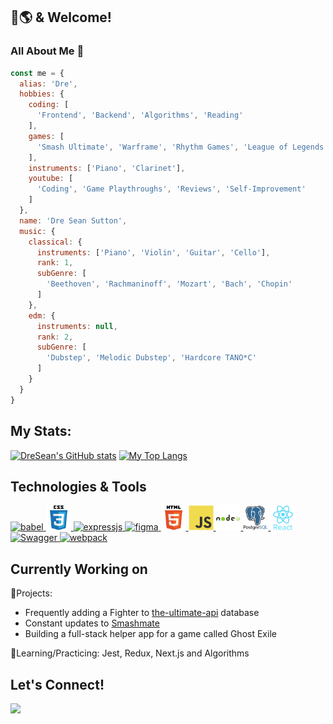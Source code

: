 ## 👋🌎 & Welcome!

### All About Me 🤹

```javascript
const me = {
  alias: 'Dre',
  hobbies: {
    coding: [
      'Frontend', 'Backend', 'Algorithms', 'Reading'
    ],
    games: [
      'Smash Ultimate', 'Warframe', 'Rhythm Games', 'League of Legends'
    ],
    instruments: ['Piano', 'Clarinet'],
    youtube: [
      'Coding', 'Game Playthroughs', 'Reviews', 'Self-Improvement'
    ]
  },
  name: 'Dre Sean Sutton',
  music: {
    classical: {
      instruments: ['Piano', 'Violin', 'Guitar', 'Cello'],
      rank: 1,
      subGenre: [
        'Beethoven', 'Rachmaninoff', 'Mozart', 'Bach', 'Chopin'
      ]
    },
    edm: {
      instruments: null,
      rank: 2,
      subGenre: [
        'Dubstep', 'Melodic Dubstep', 'Hardcore TANO*C'
      ]
    }
  }
}
```

## My Stats:

[![DreSean's GitHub stats](https://github-readme-stats.vercel.app/api?username=DreSean-Sutton&theme=cobalt&hide=stars,contribs)](https://github.com/DreSean-Sutton/github-readme-stats)
[![My Top Langs](https://github-readme-stats.vercel.app/api/top-langs/?username=DreSean-Sutton&theme=cobalt&layout=compact)](https://github.com/DreSean-Sutton/github-readme-stats)

## Technologies & Tools

<p align="left"> 
  <a href="https://babeljs.io/" target="_blank"> 
    <img src="https://cdn.jsdelivr.net/gh/devicons/devicon/icons/babel/babel-original.svg" alt="babel" width="40" height="40"/> 
  </a> 
  <a href="https://developer.mozilla.org/en-US/docs/Web/CSS" target="_blank"> 
    <img src="https://raw.githubusercontent.com/devicons/devicon/master/icons/css3/css3-original-wordmark.svg" alt="css3" width="40" height="40"/> 
  </a>   
   <a href="https://expressjs.com/" target="_blank"> 
    <img src="https://cdn.jsdelivr.net/gh/devicons/devicon/icons/express/express-original.svg" alt="expressjs" width="40" height="40"/> 
  </a> 
   <a href="https://www.figma.com/" target="_blank"> 
    <img src="https://cdn.jsdelivr.net/gh/devicons/devicon/icons/figma/figma-original.svg" alt="figma" width="40" height="40"/> 
  </a> 
  <a href="https://www.w3.org/html/" target="_blank"> 
    <img src="https://raw.githubusercontent.com/devicons/devicon/master/icons/html5/html5-original-wordmark.svg" alt="html5" width="40" height="40"/> 
  </a> 
  <a href="https://developer.mozilla.org/en-US/docs/Web/JavaScript" target="_blank"> 
    <img src="https://raw.githubusercontent.com/devicons/devicon/master/icons/javascript/javascript-original.svg" alt="javascript" width="40" 
         height="40"/> 
  </a>
  <a href="https://nodejs.org" target="_blank">
    <img src="https://raw.githubusercontent.com/devicons/devicon/master/icons/nodejs/nodejs-original-wordmark.svg" alt="nodejs" width="40" height="40"/> 
  </a> 
  <a href="https://www.postgresql.org" target="_blank"> 
    <img src="https://raw.githubusercontent.com/devicons/devicon/master/icons/postgresql/postgresql-original-wordmark.svg" alt="postgresql" width="40" 
      height="40"/> 
  </a> 
  <a href="https://reactjs.org/" target="_blank"> 
    <img src="https://raw.githubusercontent.com/devicons/devicon/master/icons/react/react-original-wordmark.svg" alt="react" width="40" height="40"/> 
  </a>
  <a href="" target="_blank">
    <img src="https://img.shields.io/badge/Swagger-85EA2D?style=for-the-badge&logo=Swagger&logoColor=white" alt="Swagger" width="80" height="40"/>
  </a>
  <a href="https://webpack.js.org" target="_blank"> 
    <img src="https://cdn.jsdelivr.net/gh/devicons/devicon/icons/webpack/webpack-original.svg" alt="webpack" width="40" height="40"/> 
  </a>
</p>

## Currently Working on 

🧩Projects:
- Frequently adding a Fighter to [the-ultimate-api](https://github.com/DreSean-Sutton/the-ultimate-api) database
- Constant updates to [Smashmate](https://github.com/DreSean-Sutton/smashmate)
- Building a full-stack helper app for a game called Ghost Exile

📖Learning/Practicing: Jest, Redux, Next.js and Algorithms

## Let's Connect!

<p align='left'>
  <a href="https://www.linkedin.com/in/dre-sean-sutton/">
    <img height="30" src="https://cdn.jsdelivr.net/gh/devicons/devicon/icons/linkedin/linkedin-original.svg">
  </a>
</p>
